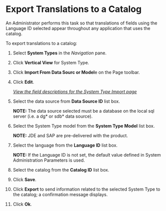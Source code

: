 # Export Translations to a Catalog

An Administrator performs this task so that translations of fields using
the Language ID selected appear throughout any application that uses the
catalog.

To export translations to a catalog:

1.  Select **System Types** in the *Navigation* pane.

2.  Click **Vertical View** for System Type.

3.  Click **Import From Data Sourc or Model**e on the Page toolbar.

4.  Click **Edit**.
    
    *[View the field descriptions for the System Type Import
    page](../Page_Desc/System_Types_Import.htm)*

5.  Select the data source from **Data Source ID** list box.
    
    **NOTE:** The data source selected must be a database on the local
    sql server (i.e. a dg\* or sdb\* data source).

6.  Select the System Type model from the **System Type Model** list
    box.
    
    **NOTE:** JDE and SAP are pre-delivered with the product.

7.  Select the language from the **Language ID** list box.
    
    **NOTE:** If the Language ID is not set, the default value defined
    in System Administration Parameters is used.

8.  Select the catalog from the **Catalog ID** list box.

9.  Click **Save**.

10. Click **Export** to send information related to the selected System
    Type to the catalog; a confirmation message displays.

11. Click **Ok**.
